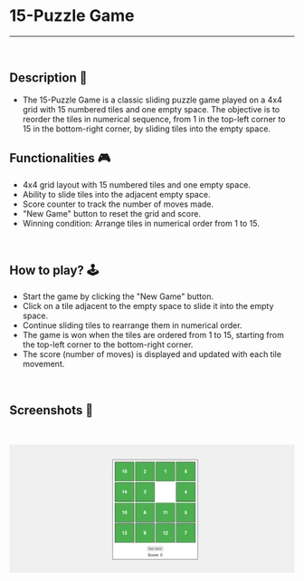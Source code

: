 # **15-Puzzle Game** 

---

<br>

## **Description 📃**
<!-- add your game description here  -->
- The 15-Puzzle Game is a classic sliding puzzle game played on a 4x4 grid with 15 numbered tiles and one empty space. The objective is to reorder the tiles in numerical sequence, from 1 in the top-left corner to 15 in the bottom-right corner, by sliding tiles into the empty space.

## **Functionalities 🎮**
<!-- add functionalities over here -->
- 4x4 grid layout with 15 numbered tiles and one empty space.
- Ability to slide tiles into the adjacent empty space.
- Score counter to track the number of moves made.
- "New Game" button to reset the grid and score.
- Winning condition: Arrange tiles in numerical order from 1 to 15.

<br>

## **How to play? 🕹️**
<!-- add the steps how to play games -->
- Start the game by clicking the "New Game" button.
- Click on a tile adjacent to the empty space to slide it into the empty space.
- Continue sliding tiles to rearrange them in numerical order.
- The game is won when the tiles are ordered from 1 to 15, starting from the top-left corner to the bottom-right corner.
- The score (number of moves) is displayed and updated with each tile movement.

<br>

## **Screenshots 📸**

<br>

![alt text](15_Puzzle_Game.png)
<br>
